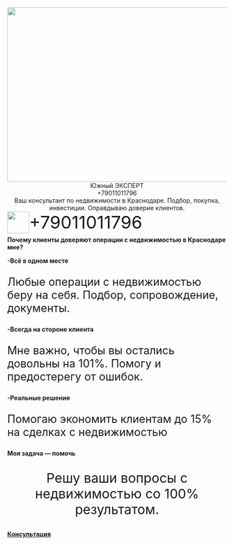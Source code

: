 <html>
  <header>
    <div id="tekst_sverhu_kartinki">

<img src="https://skgarantiya.ru/img/images/image_015@2x.jpg" width="1010px" height="400px"/>

<div class="tekst_sverhu_kartinki">Южный ЭКСПЕРТ</div>
<div class="q">+79011011796</div>
<div class="p">Ваш консультант по недвижимости в Краснодаре. Подбор, покупка, инвестиции. Оправдываю доверие клиентов.</div>
</div>
    <div style="float: left;">
<img src="https://softdaily.ru/wp-content/uploads/2017/03/WhatsApp.png"width="50px" height="50px"/>
</div>
<div style="float: left; font-size: 40px;">
+79011011796
<a name="top"/>
</div>
  </header>
    <p class="c"><b>Почему клиенты доверяют операции с недвижимостью в Краснодаре мне?</b></p>
<p class="l"><b>-Всё в одном месте</b></p>
<p style="font-size: 25px;">Любые операции с недвижимостью беру на себя. Подбор, сопровождение, документы.</p>
<p class="l"><b>-Всегда на стороне клиента</b></p>
<p style="font-size: 25px;">Мне важно, чтобы вы остались довольны на 101%. Помогу и предостерегу от ошибок.</p>
<p class="l"><b>-Реальные решения</b></p>
<p style="font-size: 25px;">Помогаю экономить клиентам до 15% на сделках с недвижимостью</p>
<p class="y"><b>Моя задача — помочь</b></p>
<p style="font-size: 30px; text-align: center;">Решу ваши вопросы с недвижимостью со 100% результатом.</p>
<a class="h" href="top"><b>Консультация</b></a>
</html>
